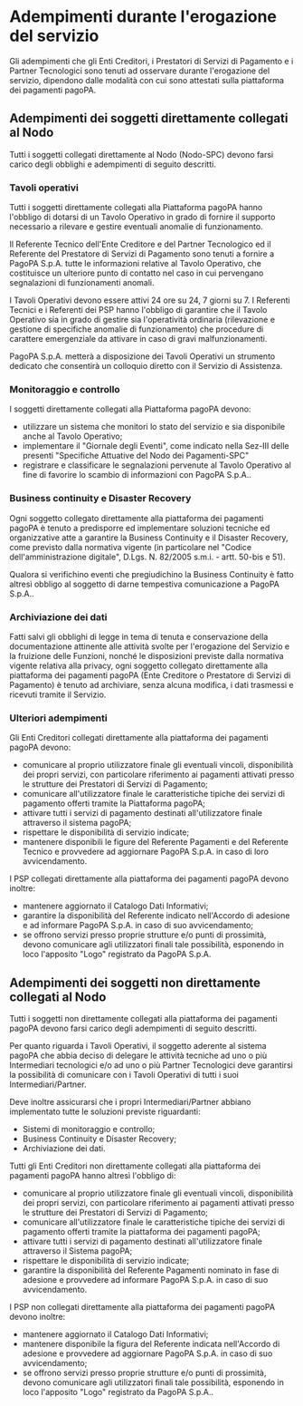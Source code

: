 # Adempimenti durante l'erogazione del servizio

Gli adempimenti che gli Enti Creditori, i Prestatori di Servizi di Pagamento e i Partner Tecnologici sono tenuti ad osservare durante l'erogazione del servizio, dipendono dalle modalità con cui sono attestati sulla piattaforma dei pagamenti pagoPA.

## Adempimenti dei soggetti direttamente collegati al Nodo

Tutti i soggetti collegati direttamente al Nodo (Nodo-SPC) devono farsi carico degli obblighi e adempimenti di seguito descritti.

### Tavoli operativi

Tutti i soggetti direttamente collegati alla Piattaforma pagoPA hanno l'obbligo di dotarsi di un Tavolo Operativo in grado di fornire il supporto necessario a rilevare e gestire eventuali anomalie di funzionamento.

Il Referente Tecnico dell'Ente Creditore e del Partner Tecnologico ed il Referente del Prestatore di Servizi di Pagamento sono tenuti a fornire a PagoPA S.p.A. tutte le informazioni relative al Tavolo Operativo, che costituisce un ulteriore punto di contatto nel caso in cui pervengano segnalazioni di funzionamenti anomali.

I Tavoli Operativi devono essere attivi 24 ore su 24, 7 giorni su 7. I Referenti Tecnici e i Referenti dei PSP hanno l'obbligo di garantire che il Tavolo Operativo sia in grado di gestire sia l'operatività ordinaria (rilevazione e gestione di specifiche anomalie di funzionamento) che procedure di carattere emergenziale da attivare in caso di gravi malfunzionamenti.

PagoPA S.p.A. metterà a disposizione dei Tavoli Operativi un strumento dedicato che consentirà un colloquio diretto con il Servizio di Assistenza.

### Monitoraggio e controllo

I soggetti direttamente collegati alla Piattaforma pagoPA devono:

* utilizzare un sistema che monitori lo stato del servizio e sia disponibile anche al Tavolo Operativo;
* implementare il "Giornale degli Eventi", come indicato nella Sez-III delle presenti "Specifiche Attuative del Nodo dei Pagamenti-SPC"
* registrare e classificare le segnalazioni pervenute al Tavolo Operativo al fine di favorire lo scambio di informazioni con PagoPA S.p.A..

### Business continuity e Disaster Recovery

Ogni soggetto collegato direttamente alla piattaforma dei pagamenti pagoPA è tenuto a predisporre ed implementare soluzioni tecniche ed organizzative atte a garantire la Business Continuity e il Disaster Recovery, come previsto dalla normativa vigente (in particolare nel "Codice dell'amministrazione digitale", D.Lgs. N. 82/2005 s.m.i. - artt. 50-bis e 51).

Qualora si verifichino eventi che pregiudichino la Business Continuity è fatto altresì obbligo al soggetto di darne tempestiva comunicazione a PagoPA S.p.A..

### Archiviazione dei dati

Fatti salvi gli obblighi di legge in tema di tenuta e conservazione della documentazione attinente alle attività svolte per l'erogazione del Servizio e la fruizione delle Funzioni, nonché le disposizioni previste dalla normativa vigente relativa alla privacy, ogni soggetto collegato direttamente alla piattaforma dei pagamenti pagoPA (Ente Creditore o Prestatore di Servizi di Pagamento) è tenuto ad archiviare, senza alcuna modifica, i dati trasmessi e ricevuti tramite il Servizio.

### Ulteriori adempimenti

Gli Enti Creditori collegati direttamente alla piattaforma dei pagamenti pagoPA devono:

* comunicare al proprio utilizzatore finale gli eventuali vincoli, disponibilità dei propri servizi, con particolare riferimento ai pagamenti attivati presso le strutture dei Prestatori di Servizi di Pagamento;
* comunicare all'utilizzatore finale le caratteristiche tipiche dei servizi di pagamento offerti tramite la Piattaforma pagoPA;
* attivare tutti i servizi di pagamento destinati all'utilizzatore finale attraverso il sistema pagoPA;
* rispettare le disponibilità di servizio indicate;
* mantenere disponibili le figure del Referente Pagamenti e del Referente Tecnico e provvedere ad aggiornare PagoPA S.p.A. in caso di loro avvicendamento.

I PSP collegati direttamente alla piattaforma dei pagamenti pagoPA devono inoltre:

* mantenere aggiornato il Catalogo Dati Informativi;
* garantire la disponibilità del Referente indicato nell'Accordo di adesione e ad informare PagoPA S.p.A. in caso di suo avvicendamento;
* se offrono servizi presso proprie strutture e/o punti di prossimità, devono comunicare agli utilizzatori finali tale possibilità, esponendo in loco l'apposito "Logo" registrato da PagoPA S.p.A. 

## Adempimenti dei soggetti non direttamente collegati al Nodo

Tutti i soggetti non direttamente collegati alla piattaforma dei pagamenti pagoPA devono farsi carico degli adempimenti di seguito descritti.

Per quanto riguarda i Tavoli Operativi, il soggetto aderente al sistema pagoPA che abbia deciso di delegare le attività tecniche ad uno o più Intermediari tecnologici e/o ad uno o più Partner Tecnologici deve garantirsi la possibilità di comunicare con i Tavoli Operativi di tutti i suoi Intermediari/Partner.

Deve inoltre assicurarsi che i propri Intermediari/Partner abbiano implementato tutte le soluzioni previste riguardanti:

* Sistemi di monitoraggio e controllo;
* Business Continuity e Disaster Recovery;
* Archiviazione dei dati.

Tutti gli Enti Creditori non direttamente collegati alla piattaforma dei pagamenti pagoPA hanno altresì l'obbligo di:

* comunicare al proprio utilizzatore finale gli eventuali vincoli, disponibilità dei propri servizi, con particolare riferimento ai pagamenti attivati presso le strutture dei Prestatori di Servizi di Pagamento;
* comunicare all'utilizzatore finale le caratteristiche tipiche dei servizi di pagamento offerti tramite la piattaforma dei pagamenti pagoPA;
* attivare tutti i servizi di pagamento destinati all'utilizzatore finale attraverso il Sistema pagoPA;
* rispettare le disponibilità di servizio indicate;
* garantire la disponibilità del Referente Pagamenti nominato in fase di adesione e provvedere ad informare PagoPA S.p.A. in caso di suo avvicendamento.

I PSP non collegati direttamente alla piattaforma dei pagamenti pagoPA devono inoltre:

* mantenere aggiornato il Catalogo Dati Informativi;
* mantenere disponibile la figura del Referente indicata nell'Accordo di adesione e provvedere ad aggiornare PagoPA S.p.A. in caso di suo avvicendamento;
* se offrono servizi presso proprie strutture e/o punti di prossimità, devono comunicare agli utilizzatori finali tale possibilità, esponendo in loco l'apposito "Logo" registrato da PagoPA S.p.A..
